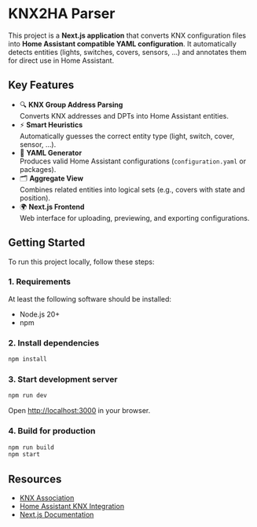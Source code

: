 # KNX2HA Parser

This project is a **Next.js application** that converts KNX configuration files into **Home Assistant compatible YAML configuration**. It automatically detects entities (lights, switches, covers, sensors, …) and annotates them for direct use in Home Assistant.

## Key Features

- 🔍 **KNX Group Address Parsing**  
  Converts KNX addresses and DPTs into Home Assistant entities.
- ⚡ **Smart Heuristics**  
  Automatically guesses the correct entity type (light, switch, cover, sensor, …).
- 📝 **YAML Generator**  
  Produces valid Home Assistant configurations (`configuration.yaml` or packages).
- 🗂 **Aggregate View**  
  Combines related entities into logical sets (e.g., covers with state and position).
- 🌍 **Next.js Frontend**  
  Web interface for uploading, previewing, and exporting configurations.

## Getting Started

To run this project locally, follow these steps:

### 1. Requirements

At least the following software should be installed:

- Node.js 20+
- npm

### 2. Install dependencies

```bash
npm install
```

### 3. Start development server

```bash
npm run dev
```

Open [http://localhost:3000](http://localhost:3000) in your browser.

### 4. Build for production

```bash
npm run build
npm start
```

## Resources

- [KNX Association](https://www.knx.org/)
- [Home Assistant KNX Integration](https://www.home-assistant.io/integrations/knx/)
- [Next.js Documentation](https://nextjs.org/docs)
